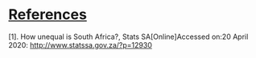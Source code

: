 # <u>References </u> 

 [1]. How unequal is South Africa?, Stats SA[Online]Accessed on:20 April 2020: http://www.statssa.gov.za/?p=12930